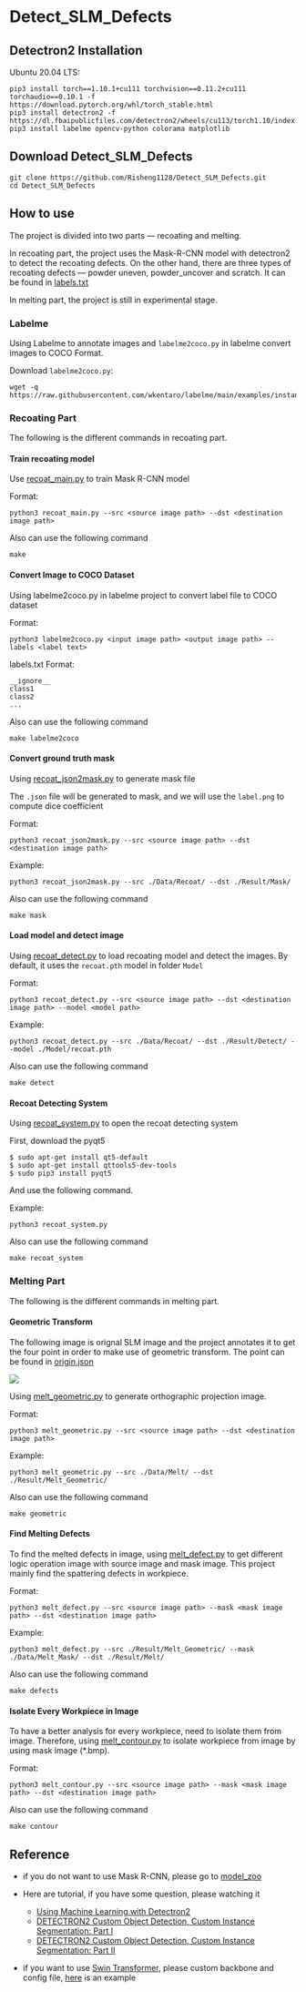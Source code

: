 # Detect_SLM_Defects

## Detectron2 Installation
Ubuntu 20.04 LTS:
```
pip3 install torch==1.10.1+cu111 torchvision==0.11.2+cu111 torchaudio==0.10.1 -f https://download.pytorch.org/whl/torch_stable.html
pip3 install detectron2 -f   https://dl.fbaipublicfiles.com/detectron2/wheels/cu113/torch1.10/index.html
pip3 install labelme opencv-python colorama matplotlib
```

## Download Detect_SLM_Defects
```
git clone https://github.com/Risheng1128/Detect_SLM_Defects.git
cd Detect_SLM_Defects
```

## How to use
The project is divided into two parts —  recoating and melting.

In recoating part, the project uses the Mask-R-CNN model with detectron2 to detect the recoating defects. On the other hand, there are three types of recoating defects — powder uneven, powder_uncover and scratch. It can be found in [labels.txt](labels.txt)

In melting part, the project is still in experimental stage.

### Labelme
Using Labelme to annotate images and `labelme2coco.py` in labelme convert images to COCO Format.

Download `labelme2coco.py`:
```
wget -q https://raw.githubusercontent.com/wkentaro/labelme/main/examples/instance_segmentation/labelme2coco.py
```

### Recoating Part
The following is the different commands in recoating part.

#### Train recoating model
Use [recoat_main.py](recoat_main.py) to train Mask R-CNN model

Format:
```
python3 recoat_main.py --src <source image path> --dst <destination image path>
```

Also can use the following command
```
make
```

#### Convert Image to COCO Dataset
Using labelme2coco.py in labelme project to convert label file to COCO dataset

Format:
```
python3 labelme2coco.py <input image path> <output image path> --labels <label text>
```

labels.txt Format:
```
__ignore__
class1
class2
...
```

Also can use the following command
```
make labelme2coco
```

#### Convert ground truth mask
Using [recoat_json2mask.py](recoat_json2mask.py) to generate mask file

The `.json` file will be generated to mask, and we will use the `label.png` to compute dice coefficient

Format:
```
python3 recoat_json2mask.py --src <source image path> --dst <destination image path>
```

Example:
```
python3 recoat_json2mask.py --src ./Data/Recoat/ --dst ./Result/Mask/
```

Also can use the following command
```
make mask
```

#### Load model and detect image
Using [recoat_detect.py](recoat_detect.py) to load recoating model and detect the images. By default, it uses the `recoat.pth` model in folder `Model`

Format:
```
python3 recoat_detect.py --src <source image path> --dst <destination image path> --model <model path>
```

Example:
```
python3 recoat_detect.py --src ./Data/Recoat/ --dst ./Result/Detect/ --model ./Model/recoat.pth
```

Also can use the following command
```
make detect
```

#### Recoat Detecting System
Using [recoat_system.py](recoat_system.py) to open the recoat detecting system

First, download the pyqt5
```
$ sudo apt-get install qt5-default
$ sudo apt-get install qttools5-dev-tools
$ sudo pip3 install pyqt5
```

And use the following command.

Example:
```
python3 recoat_system.py
```

Also can use the following command
```
make recoat_system
```

### Melting Part
The following is the different commands in melting part.

#### Geometric Transform
The following image is orignal SLM image and the project annotates it to get the four point in order to make use of geometric transform. The point can be found in [origin.json](Data/Geometric/origin.json)

![](Data/Geometric/origin.jpg)

Using [melt_geometric.py](melt_geometric.py) to generate orthographic projection image.

Format:
```
python3 melt_geometric.py --src <source image path> --dst <destination image path>
```

Example:
```
python3 melt_geometric.py --src ./Data/Melt/ --dst ./Result/Melt_Geometric/
```

Also can use the following command
```
make geometric
```

#### Find Melting Defects
To find the melted defects in image, using [melt_defect.py](melt_defect.py) to get different logic operation image with source image and mask image. This project mainly find the spattering defects in workpiece.

Format:
```
python3 melt_defect.py --src <source image path> --mask <mask image path> --dst <destination image path>
```

Example:
```
python3 melt_defect.py --src ./Result/Melt_Geometric/ --mask ./Data/Melt_Mask/ --dst ./Result/Melt/
```

Also can use the following command
```
make defects
```

#### Isolate Every Workpiece in Image
To have a better analysis for every workpiece, need to isolate them from image. Therefore, using [melt_contour.py](melt_contour.py) to isolate workpiece from image by using mask image (*.bmp).

Format:
```
python3 melt_contour.py --src <source image path> --mask <mask image path> --dst <destination image path>
```

Also can use the following command
```
make contour
```

## Reference
* if you do not want to use Mask R-CNN, please go to [model_zoo](https://github.com/facebookresearch/detectron2/blob/main/MODEL_ZOO.md)

* Here are tutorial, if you have some question, please watching it
  * [Using Machine Learning with Detectron2](https://www.youtube.com/watch?v=eUSgtfK4ivk&ab_channel=MetaOpenSource)
  * [DETECTRON2 Custom Object Detection, Custom Instance Segmentation: Part I](https://www.youtube.com/watch?v=ffTURA0JM1Q&ab_channel=TheCodingBug)
  * [DETECTRON2 Custom Object Detection, Custom Instance Segmentation: Part II](https://www.youtube.com/watch?v=GoItxr16ae8&ab_channel=TheCodingBug)
* if you want to use [Swin Transformer](https://arxiv.org/pdf/2111.09883.pdf), please custom backbone and config file, [here](https://github.com/xiaohu2015/SwinT_detectron2) is an example

